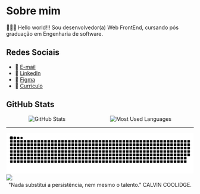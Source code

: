 <h1> Sobre mim </h1> 

👋👋👋 Hello world!!! Sou desenvolvedor(a) Web FrontEnd, cursando pós graduação em Engenharia de software.


## Redes Sociais

- 📧 [E-mail](mailto:elzbietasousafabri@gmail.com)
- 💼 [LinkedIn](https://www.linkedin.com/in/elizabetefabri/)
- 🎨 [Figma](https://www.figma.com/)
- 📄 [Currículo](https://www.canva.com/design/DAF8CCFSsVA/cPoM9GH72fZZQzYq8bEO8w/edit)

## GitHub Stats

<p style="display: flex; flex-direction: row; flex-wrap: nowrap; justify-content: space-around; align-items: center;">
<img src="https://github-readme-stats.vercel.app/api?username=ElizabeteFabri&show_icons=true&theme=dracula" alt="GitHub Stats" />

<img src="https://github-readme-stats.vercel.app/api/top-langs/?username=elizabetefabri&theme=dracula&hide_border=true&include_all_commits=true&count_private=false&layout=compact" alt="Most Used Languages" />
</p>


---

<img  src="https://raw.githubusercontent.com/1999AZZAR/1999AZZAR/readme/resources/img/grid-snake.svg" alt="snake" />

<img src="https://user-images.githubusercontent.com/73097560/115834477-dbab4500-a447-11eb-908a-139a6edaec5c.gif">


<div align="center">
"Nada substitui a persistência, nem mesmo o talento." CALVIN COOLIDGE.
</div>


